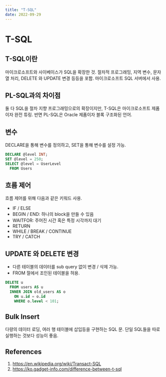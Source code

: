 ```yaml
---
title: "T-SQL"
date: 2022-09-29
---
```


# T-SQL

## T-SQL이란

마이크로소프트와 사이베이스가 SQL을 확장한 것. 절차적 프로그래밍, 지역 변수, 문자열 처리, DELETE 와 UPDATE 변경 등등을 포함. 마이크로소프트 SQL 서버에서 사용.

## PL-SQL과의 차이점

둘 다 SQL을 절차 지향 프로그래밍으로의 확장이지만, T-SQL은 마이크로소프트 제품이자 완전 튜링. 반면 PL-SQL은 Oracle 제품이자 블록 구조화된 언어.

## 변수

DECLARE을 통해 변수를 정의하고, SET을 통해 변수를 설정 가능.

```sql
DECLARE @level INT;
SET @level = 250;
SELECT @level = UserLevel
  FROM Users
```

## 흐름 제어

흐름 제어를 위해 다음과 같은 키워드 사용.

- IF / ELSE
- BEGIN / END: 하나의 block을 만들 수 있음
- WAITFOR: 주어진 시간 혹은 특정 시각까지 대기
- RETURN
- WHILE / BREAK / CONTINUE
- TRY / CATCH

## UPDATE 와 DELETE 변경

- 다른 테이블의 데이터를 sub query 없이 변경 / 삭제 가능.
- FROM 절에서 조인된 테이블을 허용.

```sql
DELETE u
  FROM users AS u
  INNER JOIN old_users AS o
    ON u.id = o.id
    WHERE o.level < 101;
```

## Bulk Insert

다량의 데이터 로딩, 여러 행 테이블에 삽입등을 구현하는 SQL 문. 단일 SQL들을 따로 실행하는 것보다 성능이 좋음.

## References

1. https://en.wikipedia.org/wiki/Transact-SQL
2. https://ko.gadget-info.com/difference-between-t-sql
